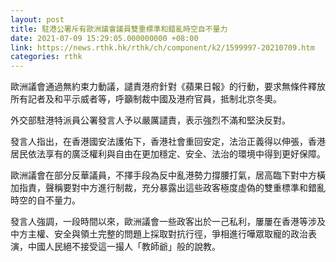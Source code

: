 ```yaml
---
layout: post
title: 駐港公署斥有歐洲議會議員雙重標準和錯亂時空自不量力
date: 2021-07-09 15:29:05.000000000 +08:00
link: https://news.rthk.hk/rthk/ch/component/k2/1599997-20210709.htm
categories: rthk
---
```


歐洲議會通過無約束力動議，譴責港府針對《蘋果日報》的行動，要求無條件釋放所有記者及和平示威者等，呼籲制裁中國及港府官員，抵制北京冬奧。

外交部駐港特派員公署發言人予以嚴厲譴責，表示強烈不滿和堅決反對。

發言人指出，在香港國安法護佑下，香港社會重回安定，法治正義得以伸張，香港居民依法享有的廣泛權利與自由在更加穩定、安全、法治的環境中得到更好保障。

歐洲議會在部分反華議員，不擇手段為反中亂港勢力撐腰打氣，居高臨下對中方橫加指責，聲稱要對中方進行制裁，充分暴露出這些政客極度虛偽的雙重標準和錯亂時空的自不量力。

發言人強調，一段時間以來，歐洲議會一些政客出於一己私利，屢屢在香港等涉及中方主權、安全與領土完整的問題上採取對抗行徑，爭相進行嘩眾取寵的政治表演，中國人民絕不接受這一撮人「教師爺」般的說教。
